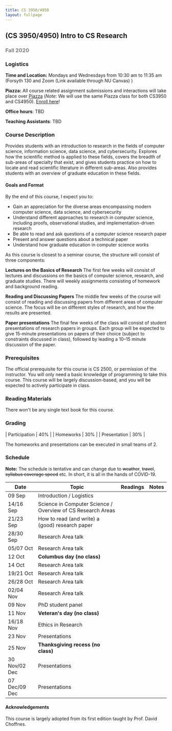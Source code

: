 ```yaml
---
title: CS 3950/4950
layout: fullpage
---
```


## (CS 3950/4950) Intro to CS Research
### <span style="color:grey">Fall 2020</span>


### Logistics
**Time and Location:** Mondays and Wednesdays from 10:30 am to 11:35 am (Forsyth 130 and Zoom (Link available through NU Canvas) )

**Piazza:** All course related assignment submissions and interactions will take place over [Piazza](https://piazza.com/northeastern/fall2020/cs3950/home) (*Note*: We will use the same Piazza class for both CS3950 and CS4950). [Enroll here](https://piazza.com/northeastern/fall2020/cs3950)!

**Office hours**: TBD

**Teaching Assistants**: TBD

### Course Description
Provides students with an introduction to research in the fields of computer science, information science, data science, and cybersecurity. Explores how the scientific method is applied to these fields, covers the breadth of sub-areas of specialty that exist, and gives students practice on how to locate and read scientific literature in different sub-areas. Also provides students with an overview of graduate education in these fields. 


#### Goals and Format
By the end of this course, I expect you to:

- Gain an appreciation for the diverse areas encompassing modern computer science, data science, and cybersecurity
- Understand different approaches to research in computer science, including proofs, observational studies, and implementation-driven research
- Be able to read and ask questions of a computer science research paper
- Present and answer questions about a technical paper
- Understand how graduate education in computer science works
 

As this course is closest to a seminar course, the structure will consist of three components:

**Lectures on the Basics of Research** The first few weeks will consist of lectures and discussions on the basics of computer science, research, and graduate studies. There will weekly assignments consisting of homework and background reading. 

**Reading and Discussing Papers** The middle few weeks of the course will consist of reading and discussing papers from different areas of computer science. The focus will be on different styles of research, and how the results are presented. 

**Paper presentations** The final few weeks of the class will consist of student presentations of research papers in groups. Each group will be expected to give 15-minute presentations on papers of their choice (subject to constraints discussed in class), followed by leading a 10–15 minute discussion of the paper.


### Prerequisites

The official prerequisite for this course is CS 2500, or permission of the instructor. You will only need a basic knowledge of programming to take this course. This course will be largely discussion-based, and you will be expected to actively participate in class.

### Reading Materials
There won't be any single text book for this course. 

### Grading

| Participation            | 40% |
| Homeworks                | 30% |
| Presentation             | 30% |

The homeworks and presentations can be executed in small teams of 2.

### Schedule

**Note:** The schedule is tentative and can change due to ~~weather~~, ~~travel~~, ~~syllabus coverage speed~~ etc. In short, it is all in the hands of COVID-19.

| Date          | Topic                          | Readings | Notes |
|---------------|--------------------------------|----------|-------|
| 09 Sep        | Introduction / Logistics       |          |       |
| 14/16 Sep     | Science in Computer Science / Overview of CS Research Areas |          |       |
| 21/23 Sep     | How to read (and write) a (good) research paper |          |       |
| 28/30 Sep     | Research Area talk             |          |       |
| 05/07 Oct     | Research Area talk             |          |       |
| 12 Oct        | **Columbus day (no class)**        |          |       |
| 14 Oct        | Research Area talk             |          |       |
| 19/21 Oct     | Research Area talk             |          |       |
| 26/28 Oct     | Research Area talk             |          |       |
| 02/04 Nov     | Research Area talk             |          |       |
| 09 Nov        | PhD student panel              |          |       |
| 11 Nov        | **Veteran's day (no class)**       |          |       |
| 16/18 Nov     | Ethics in Research             |          |       |
| 23 Nov        | Presentations                  |          |       |
| 25 Nov        | **Thanksgiving recess (no class)** |          |       |
| 30 Nov/02 Dec | Presentations                  |          |       |
| 07 Dec/09 Dec | Presentations                  |          |       |


#### Acknowledgements
This course is largely adopted from its first edition taught by Prof. David Choffnes.